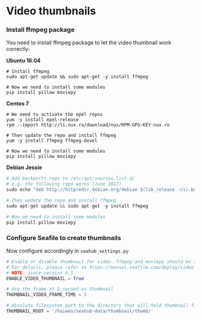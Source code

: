# Video thumbnails

### Install ffmpeg package

You need to install ffmpeg package to let the video thumbnail work correctly:

**Ubuntu 16.04**
```
# Install ffmpeg
sudo apt-get update && sudo apt-get -y install ffmpeg
 
# Now we need to install some modules
pip install pillow moviepy
```

**Centos 7**
```
# We need to activate the epel repos
yum -y install epel-release
rpm --import http://li.nux.ro/download/nux/RPM-GPG-KEY-nux.ro

# Then update the repo and install ffmpeg
yum -y install ffmpeg ffmpeg-devel

# Now we need to install some modules
pip install pillow moviepy
```

**Debian Jessie**
```python
# Add backports repo to /etc/apt/sources.list.d/
# e.g. the following repo works (June 2017)
sudo echo "deb http://httpredir.debian.org/debian $(lsb_release -cs)-backports main non-free" > /etc/apt/sources.list.d/debian-backports.list

# Then update the repo and install ffmpeg
sudo apt-get update && sudo apt-get -y install ffmpeg

# Now we need to install some modules
pip install pillow moviepy
```

### Configure Seafile to create thumbnails

Now configure accordingly in `seahub_settings.py`

```python
# Enable or disable thumbnail for video. ffmpeg and moviepy should be installed first. 
# For details, please refer to https://manual.seafile.com/deploy/video_thumbnails.html
# NOTE: since version 6.1
ENABLE_VIDEO_THUMBNAIL = True

# Use the frame at 5 second as thumbnail
THUMBNAIL_VIDEO_FRAME_TIME = 5  

# Absolute filesystem path to the directory that will hold thumbnail files.
THUMBNAIL_ROOT = '/haiwen/seahub-data/thumbnail/thumb/'
```
